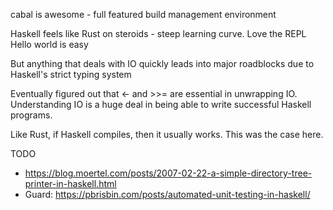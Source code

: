 cabal is awesome - full featured build management environment

Haskell feels like Rust on steroids - steep learning curve.
Love the REPL
Hello world is easy

But anything that deals with IO quickly leads into major roadblocks due to
Haskell's strict typing system

Eventually figured out that <- and >>= are essential in unwrapping IO.
Understanding IO is a huge deal in being able to write successful Haskell
programs.

Like Rust, if Haskell compiles, then it usually works. This was the case here.


TODO
* https://blog.moertel.com/posts/2007-02-22-a-simple-directory-tree-printer-in-haskell.html
* Guard: https://pbrisbin.com/posts/automated-unit-testing-in-haskell/
